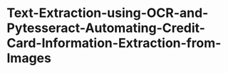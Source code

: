 # Text-Extraction-using-OCR-and-Pytesseract-Automating-Credit-Card-Information-Extraction-from-Images